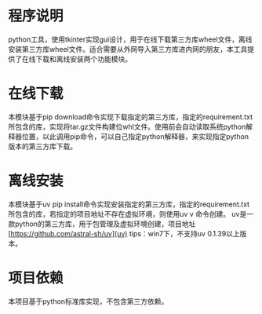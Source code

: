# 程序说明
python工具，使用tkinter实现gui设计，用于在线下载第三方库wheel文件，离线安装第三方库wheel文件。适合需要从外网导入第三方库进内网的朋友，本工具提供了在线下载和离线安装两个功能模块。
# 在线下载
本模块基于pip download命令实现下载指定的第三方库，指定的requirement.txt所包含的库，实现将tar.gz文件构建位whl文件。使用前会自动读取系统python解释器位置，以此调用pip命令，可以自己指定python解释器，来实现指定python版本的第三方库下载。
# 离线安装
本模块基于uv pip install命令实现安装指定的第三方库，指定的requirement.txt所包含的库，若指定的项目地址不存在虚拟环境，则使用uv v 命令创建。
uv是一款python的第三方库，用于包管理及虚拟环境创建，项目地址[https://github.com/astral-sh/uv](uv)
tips：win7下，不支持uv 0.1.39以上版本。
# 项目依赖
本项目基于python标准库实现，不包含第三方依赖。

